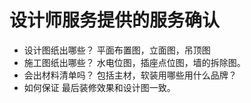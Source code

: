 # 设计师服务提供的服务确认
* 设计图纸出哪些？ 平面布置图，立面图，吊顶图
* 施工图纸出哪些？ 水电位图，插座点位图，墙的拆除图。
* 会出材料清单吗？ 包括主材，软装用哪些用什么品牌？
* 如何保证 最后装修效果和设计图一致。